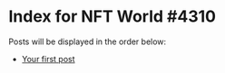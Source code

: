 # Index for NFT World #4310
Posts will be displayed in the order below:

- [Your first post](./001-first.md)

